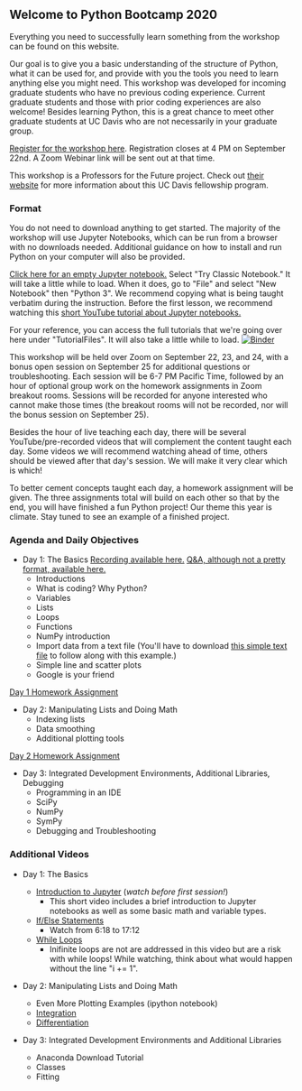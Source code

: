 
## Welcome to Python Bootcamp 2020

Everything you need to successfully learn something from the workshop can be found on this website. 

Our goal is to give you a basic understanding of the structure of Python, what it can be used for, and provide with you the tools you need to learn anything else you might need. This workshop was developed for incoming graduate students who have no previous coding experience. Current graduate students and those with prior coding experiences are also welcome! Besides learning Python, this is a great chance to meet other graduate students at UC Davis who are not necessarily in your graduate group. 

[Register for the workshop here](https://forms.gle/HtNYjE33KV2yXwCJ7). Registration closes at 4 PM on September 22nd. A Zoom Webinar link will be sent out at that time. 

This workshop is a Professors for the Future project. Check out [their website](https://gradpathways.ucdavis.edu/pftf-about) for more information about this UC Davis fellowship program. 


### Format
You do not need to download anything to get started. The majority of the workshop will use Jupyter Notebooks, which can be run from a browser with no downloads needed. Additional guidance on how to install and run Python on your computer will also be provided. 

[Click here for an empty Jupyter notebook.](https://jupyter.org/try) Select "Try Classic Notebook." It will take a little while to load. When it does, go to "File" and select "New Notebook" then "Python 3". We recommend copying what is being taught verbatim during the instruction. Before the first lesson, we recommend watching this [short YouTube tutorial about Jupyter notebooks.](https://www.youtube.com/watch?v=p1PKGDz0Y6A&list=PLtb2Lf-cJ_AWhtJE6Rb5oWf02RC2qVU-J&index=2) 

For your reference, you can access the full tutorials that we're going over here under "TutorialFiles". It will also take a little while to load.
[![Binder](https://mybinder.org/badge_logo.svg)](https://mybinder.org/v2/gh/python-bootcamp-ucd/bootcamp2020/master)

This workshop will be held over Zoom on September 22, 23, and 24, with a bonus open session on September 25 for additional questions or troubleshooting. Each session will be 6-7 PM Pacific Time, followed by an hour of optional group work on the homework assignments in Zoom breakout rooms. Sessions will be recorded for anyone interested who cannot make those times (the breakout rooms will not be recorded, nor will the bonus session on September 25). 

Besides the hour of live teaching each day, there will be several YouTube/pre-recorded videos that will complement the content taught each day. Some videos we will recommend watching ahead of time, others should be viewed after that day's session. We will make it very clear which is which! 

To better cement concepts taught each day, a homework assignment will be given. The three assignments total will build on each other so that by the end, you will have finished a fun Python project! Our theme this year is climate. Stay tuned to see an example of a finished project. 


### Agenda and Daily Objectives

- Day 1: The Basics [Recording available here.](https://www.youtube.com/watch?v=YPa42doNvxs) [Q&A, although not a pretty format, available here.](https://python-bootcamp-ucd.github.io/bootcamp2020/Q&A.csv)
  - Introductions
  - What is coding? Why Python?
  - Variables
  - Lists
  - Loops
  - Functions
  - NumPy introduction
  - Import data from a text file (You'll have to download [this simple text file](https://python-bootcamp-ucd.github.io/bootcamp2020/survey1775.txt) to follow along with this example.)
  - Simple line and scatter plots
  - Google is your friend

[Day 1 Homework Assignment](https://python-bootcamp-ucd.github.io/bootcamp2020/HW1)

- Day 2: Manipulating Lists and Doing Math
  - Indexing lists
  - Data smoothing
  - Additional plotting tools

[Day 2 Homework Assignment](https://python-bootcamp-ucd.github.io/bootcamp2020/HW2)

- Day 3: Integrated Development Environments, Additional Libraries, Debugging
  - Programming in an IDE
  - SciPy
  - NumPy
  - SymPy
  - Debugging and Troubleshooting
  
### Additional Videos  
- Day 1: The Basics
  - [Introduction to Jupyter](https://www.youtube.com/watch?v=p1PKGDz0Y6A&list=PLtb2Lf-cJ_AWhtJE6Rb5oWf02RC2qVU-J&index=2) (_watch before first session!_)
    - This short video includes a brief introduction to Jupyter notebooks as well as some basic math and variable types. 
  - [If/Else Statements](https://www.youtube.com/watch?v=AWek49wXGzI&list=PLBZBJbE_rGRWeh5mIBhD-hhDwSEDxogDg&t=378s)
    - Watch from 6:18 to 17:12
  - [While Loops](https://www.youtube.com/watch?v=Ghz4YwOXtTA)
    - Inifinite loops are not are addressed in this video but are a risk with while loops! While watching, think about what would happen without the line "i += 1". 

- Day 2: Manipulating Lists and Doing Math
  - Even More Plotting Examples (ipython notebook)
  - [Integration](https://youtu.be/iwhwfXC2iNQ)
  - [Differentiation](https://youtu.be/fmTivdroRmg)

- Day 3: Integrated Development Environments and Additional Libraries
  - Anaconda Download Tutorial
  - Classes
  - Fitting



